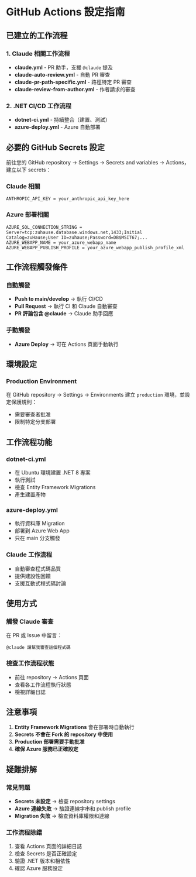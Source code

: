 # GitHub Actions 設定指南

## 已建立的工作流程

### 1. Claude 相關工作流程
- **claude.yml** - PR 助手，支援 `@claude` 提及
- **claude-auto-review.yml** - 自動 PR 審查
- **claude-pr-path-specific.yml** - 路徑特定 PR 審查
- **claude-review-from-author.yml** - 作者請求的審查

### 2. .NET CI/CD 工作流程
- **dotnet-ci.yml** - 持續整合（建置、測試）
- **azure-deploy.yml** - Azure 自動部署

## 必要的 GitHub Secrets 設定

前往您的 GitHub repository → Settings → Secrets and variables → Actions，建立以下 secrets：

### Claude 相關
```
ANTHROPIC_API_KEY = your_anthropic_api_key_here
```

### Azure 部署相關
```
AZURE_SQL_CONNECTION_STRING = Server=tcp:zuhause.database.windows.net,1433;Initial Catalog=zuHause;User ID=zuhause;Password=DB$MSIT67;...
AZURE_WEBAPP_NAME = your_azure_webapp_name
AZURE_WEBAPP_PUBLISH_PROFILE = your_azure_webapp_publish_profile_xml
```

## 工作流程觸發條件

### 自動觸發
- **Push to main/develop** → 執行 CI/CD
- **Pull Request** → 執行 CI 和 Claude 自動審查
- **PR 評論包含 @claude** → Claude 助手回應

### 手動觸發
- **Azure Deploy** → 可在 Actions 頁面手動執行

## 環境設定

### Production Environment
在 GitHub repository → Settings → Environments 建立 `production` 環境，並設定保護規則：
- 需要審查者批准
- 限制特定分支部署

## 工作流程功能

### dotnet-ci.yml
- 在 Ubuntu 環境建置 .NET 8 專案
- 執行測試
- 檢查 Entity Framework Migrations
- 產生建置產物

### azure-deploy.yml  
- 執行資料庫 Migration
- 部署到 Azure Web App
- 只在 main 分支觸發

### Claude 工作流程
- 自動審查程式碼品質
- 提供建設性回饋
- 支援互動式程式碼討論

## 使用方式

### 觸發 Claude 審查
在 PR 或 Issue 中留言：
```
@claude 請幫我審查這個程式碼
```

### 檢查工作流程狀態
- 前往 repository → Actions 頁面
- 查看各工作流程執行狀態
- 檢視詳細日誌

## 注意事項

1. **Entity Framework Migrations** 會在部署時自動執行
2. **Secrets 不會在 Fork 的 repository 中使用**
3. **Production 部署需要手動批准**
4. **確保 Azure 服務已正確設定**

## 疑難排解

### 常見問題
- **Secrets 未設定** → 檢查 repository settings
- **Azure 連線失敗** → 驗證連線字串和 publish profile
- **Migration 失敗** → 檢查資料庫權限和連線

### 工作流程除錯
1. 查看 Actions 頁面的詳細日誌
2. 檢查 Secrets 是否正確設定
3. 驗證 .NET 版本和相依性
4. 確認 Azure 服務設定